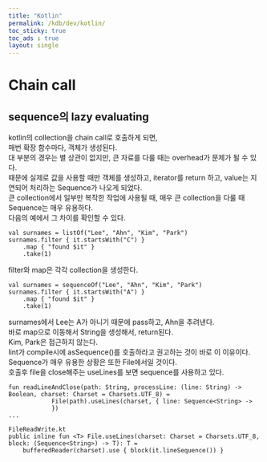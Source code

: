 ```yaml
---
title: "Kotlin"
permalink: /kdb/dev/kotlin/
toc_sticky: true
toc_ads : true
layout: single
---
```



# Chain call
## sequence의 lazy evaluating
kotlin의 collection을 chain call로 호출하게 되면,    
매번 확장 함수마다, 객체가 생성된다.     
대 부분의 경우는 별 상관이 없지만, 큰 자료를 다룰 때는 overhead가 문제가 될 수 있다.     
때문에 실제로 값을 사용할 때만 객체를 생성하고, iterator를 return 하고, value는 지연되어 처리하는 Sequence가 나오게 되었다.      
큰 collection에서 일부만 복작한 작업에 사용될 때, 매우 큰 collection을 다룰 때 Sequence는 매우 유용하다.     
다음의 예에서 그 차이를 확인할 수 있다.    
```
val surnames = listOf("Lee", "Ahn", "Kim", "Park")
surnames.filter { it.startsWith("C") }
    .map { "found $it" }
    .take(1)
```
filter와 map은 각각 collection을 생성한다.    

```
val surnames = sequenceOf("Lee", "Ahn", "Kim", "Park")
surnames.filter { it.startsWith("A") }
    .map { "found $it" }
    .take(1)
```
surnames에서 Lee는 A가 아니기 때문에 pass하고, Ahn을 추려낸다.     
바로 map으로 이동해서 String을 생성해서, return된다.     
Kim, Park은 접근하지 않는다.       
lint가  compile시에 asSequence()를 호출하라고 권고하는 것이 바로 이 이유이다.      
Sequence가 매우 유용한 상황은 또한 File에서일 것이다.      
호출후 file을 close해주는 useLines를 보면 sequence를 사용하고 있다.     
```
fun readLineAndClose(path: String, processLine: (line: String) -> Boolean, charset: Charset = Charsets.UTF_8) =
            File(path).useLines(charset, { line: Sequence<String> ->
            })
...

FileReadWrite.kt
public inline fun <T> File.useLines(charset: Charset = Charsets.UTF_8, block: (Sequence<String>) -> T): T =
    bufferedReader(charset).use { block(it.lineSequence()) }
```
